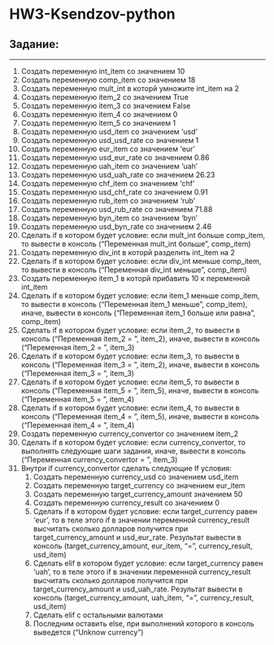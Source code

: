 # HW3-Ksendzov-python
## Задание:
___
1. Создать переменную int_item со значением 10
2. Создать переменную comp_item со значением 18
3. Создать переменную mult_int в которй умножите int_item на 2
4. Создать переменную item_2 со значением True
5. Создать переменную item_3 со значением False
6. Создать переменную item_4 со значением 0
7. Создать переменную item_5 со значением 1
8. Создать переменную usd_item со значением ‘usd’
9. Создать переменную usd_usd_rate со значением 1
10. Создать переменную eur_item со значением ‘eur’
11. Создать переменную usd_eur_rate со значением 0.86
12. Создать переменную uah_item со значением ‘uah’
13. Создать переменную usd_uah_rate со значением 26.23
14. Создать переменную chf_item со значением ‘chf’
15. Создать переменную usd_chf_rate со значением 0.91
16. Создать переменную rub_item со значением ‘rub’
17. Создать переменную usd_rub_rate со значением 71.88
18. Создать переменную byn_item со значением ‘byn’
19. Создать переменную usd_byn_rate со значением 2.46
20. Сделать if в котором будет условие: если mult_int больше comp_item, то вывести в консоль (“Переменная mult_int больше”, comp_item)
21. Создать переменную div_int в которй разделить int_item на 2
22. Сделать if в котором будет условие: если div_int меньше comp_item, то вывести в консоль (“Переменная div_int меньше”, comp_item)
23. Создать переменную item_1 в которй прибавить 10 к переменной int_item
24. Сделать if в котором будет условие: если item_1 меньше comp_item, то вывести в консоль (“Переменная item_1 меньше”, comp_item), иначе, вывести в консоль (“Переменная item_1 больше или равна”, comp_item)
25. Сделать if в котором будет условие: если item_2, то вывести в консоль (“Переменная item_2 = ”, item_2), иначе, вывести в консоль (“Переменная item_2 = ”, item_3)
26. Сделать if в котором будет условие: если item_3, то вывести в консоль (“Переменная item_3 = ”, item_2), иначе, вывести в консоль (“Переменная item_3 = ”, item_3)
27. Сделать if в котором будет условие: если item_5, то вывести в консоль (“Переменная item_5 = ”, item_5), иначе, вывести в консоль (“Переменная item_5 = ”, item_4)
28. Сделать if в котором будет условие: если item_4, то вывести в консоль (“Переменная item_4 = ”, item_5), иначе, вывести в консоль (“Переменная item_4 = ”, item_4)
29. Создать переменную currency_convertor со значением item_2
30. Сделать if в котором будет условие: если currency_convertor, то выполнять следующие шаги задания, иначе, вывести в консоль (“Переменная currency_convertor = ”, item_3)
31. Внутри if currency_convertor сделать следующие If условия:
    1. Создать переменную currency_usd со значением usd_item
    2. Создать переменную target_currency со значением eur_item
    3. Создать переменную target_currency_amount значением 50
    4. Создать переменную currency_result со значением 0
    5. Сделать if в котором будет условие: если target_currency равен ‘eur’, то в теле этого if в значении переменной currency_result высчитать сколько долларов получится при target_currency_amount и usd_eur_rate. Результат вывести в консоль (target_currency_amount, eur_item, “=”, currency_result, usd_item)
    6. Сделать elif в котором будет условие: если target_currency равен ‘uah’, то в теле этого if в значении переменной currency_result высчитать сколько долларов получится при target_currency_amount и usd_uah_rate. Результат вывести в консоль (target_currency_amount, uah_item, “=”, currency_result, usd_item)
    7. Сделать elif с остальными валютами
    8. Последним оставить else, при выполнений которого в консоль выведется (“Unknow currency”)
